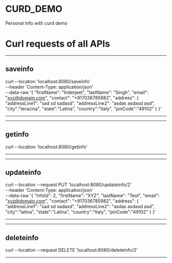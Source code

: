 # CURD_DEMO
Personal Info with curd demo




# Curl requests of all APIs
-------------------------------------------------
## saveinfo
curl --location 'localhost:8080/saveinfo' \
--header 'Content-Type: application/json' \
--data-raw '{
"firstName": "Inderjeet",
"lastName": "Singh",
"email": "xyz@domain.com",
"contact": "+917036785982",
"address": {
"addressLine1": "sad sd sadasd",
"addressLine2": "asdas asdasd asd",
"city":"teracina",
"state":"Latina",
"country":"Italy",
"pinCode":"49102"
}
}'

--------------------------------------------------
--------------------------------------------------
## getinfo
curl --location 'localhost:8080/getinfo'

--------------------------------------------------
--------------------------------------------------
## updateinfo
curl --location --request PUT 'localhost:8080/updateinfo/2' \
--header 'Content-Type: application/json' \
--data-raw '{
"infoId": 2,
"firstName": "XYZ",
"lastName": "Test",
"email": "xyz@domain.com",
"contact": "+917036785982",
"address": {
"addressLine1": "sad sd sadasd",
"addressLine2": "asdas asdasd asd",
"city":"latina",
"state":"Latina",
"country":"Italy",
"pinCode":"49102"
}
}'

--------------------------------------------------
--------------------------------------------------
## deleteinfo
curl --location --request DELETE 'localhost:8080/deleteinfo/2'

--------------------------------------------------
